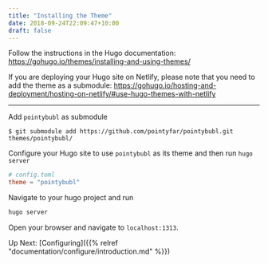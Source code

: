 ```yaml
---
title: "Installing the Theme"
date: 2018-09-24T22:09:47+10:00
draft: false
---
```


Follow the instructions in the Hugo documentation: 
https://gohugo.io/themes/installing-and-using-themes/ 

If you are deploying your Hugo site on Netlify, please note that you need to add the theme as a submodule: 
https://gohugo.io/hosting-and-deployment/hosting-on-netlify/#use-hugo-themes-with-netlify

---

Add `pointybubl` as submodule    
  ```
  $ git submodule add https://github.com/pointyfar/pointybubl.git themes/pointybubl/
  ```    
  
  
Configure your Hugo site to use `pointybubl` as its theme and then run `hugo server`    
  ```toml
  # config.toml
  theme = "pointybubl"
  ```

Navigate to your hugo project and run 

```bash
hugo server
```
Open your browser and navigate to `localhost:1313`.

Up Next: [Configuring]({{% relref "documentation/configure/introduction.md" %}})

